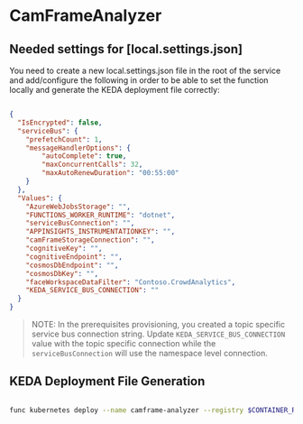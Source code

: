 # CamFrameAnalyzer

## Needed settings for [local.settings.json]

You need to create a new local.settings.json file in the root of the service and add/configure the following in order to be able to set the function locally and generate the KEDA deployment file correctly:

```json

{
  "IsEncrypted": false,
  "serviceBus": {
    "prefetchCount": 1,
    "messageHandlerOptions": {
        "autoComplete": true,
        "maxConcurrentCalls": 32,
        "maxAutoRenewDuration": "00:55:00"
    }
  },
  "Values": {
    "AzureWebJobsStorage": "",
    "FUNCTIONS_WORKER_RUNTIME": "dotnet",
    "serviceBusConnection": "",
    "APPINSIGHTS_INSTRUMENTATIONKEY": "",
    "camFrameStorageConnection": "",
    "cognitiveKey": "",
    "cognitiveEndpoint": "",
    "cosmosDbEndpoint": "",
    "cosmosDbKey": "",
    "faceWorkspaceDataFilter": "Contoso.CrowdAnalytics",
    "KEDA_SERVICE_BUS_CONNECTION": ""
  }
}

```

>NOTE: In the prerequisites provisioning, you created a topic specific service bus connection string. Update ```KEDA_SERVICE_BUS_CONNECTION``` value with the topic specific connection while the ```serviceBusConnection``` will use the namespace level connection.

## KEDA Deployment File Generation

```bash

func kubernetes deploy --name camframe-analyzer --registry $CONTAINER_REGISTRY_NAME.azurecr.io/services --dotnet --dry-run > deploy-updated.yaml

```
